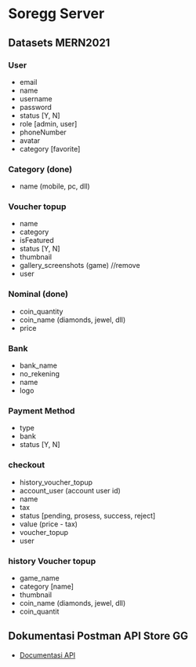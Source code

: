 # Soregg Server

## Datasets MERN2021

### User

- email
- name
- username
- password
- status [Y, N]
- role [admin, user]
- phoneNumber
- avatar
- category [favorite]

### Category (done)

- name (mobile, pc, dll)

### Voucher topup

- name
- category
- isFeatured
- status [Y, N]
- thumbnail
- gallery_screenshots (game) //remove
- user

### Nominal (done)

- coin_quantity
- coin_name (diamonds, jewel, dll)
- price

### Bank

- bank_name
- no_rekening
- name
- logo

### Payment Method

- type
- bank
- status [Y, N]

### checkout

- history_voucher_topup
- account_user (account user id)
- name
- tax
- status [pending, prosess, success, reject]
- value (price - tax)
- voucher_topup
- user

### history Voucher topup

- game_name
- category [name]
- thumbnail
- coin_name (diamonds, jewel, dll)
- coin_quantit

## Dokumentasi Postman API Store GG

- [Documentasi API](https://documenter.getpostman.com/view/10749611/UVJihZu2)
